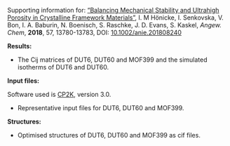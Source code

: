 Supporting information for: [“Balancing Mechanical Stability and Ultrahigh Porosity in Crystalline Framework Materials”](https://doi.org/10.1002/anie.201808240), I. M Hönicke, I. Senkovska, V. Bon, I. A. Baburin, N. Boenisch, S. Raschke, J. D. Evans, S. Kaskel, _Angew. Chem_, **2018**, 57, 13780-13783, DOI: [10.1002/anie.201808240](https://doi.org/10.1002/anie.201808240)

**Results:**

- The Cij matrices of DUT6, DUT60 and MOF399 and the simulated isotherms of DUT6 and DUT60.


**Input files:**

Software used is [CP2K](http://www.cp2k.org/), version 3.0.

- Representative input files for DUT6, DUT60 and MOF399.

**Structures:**

- Optimised structures of DUT6, DUT60 and MOF399 as cif files.